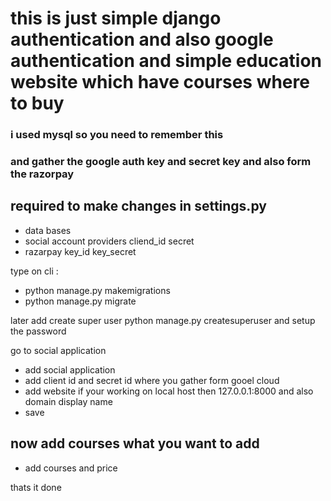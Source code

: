 # this is just simple django authentication and also google authentication and simple education website which have courses where to buy 

### i used mysql so you need to remember this 
### and gather the google auth key and secret key and also form the razorpay

## required to make changes in settings.py 
+ data bases 
+ social account providers 
    cliend_id 
    secret
+ razarpay
    key_id
    key_secret

type on cli : 
+ python manage.py makemigrations
+ python manage.py migrate


later add create super user 
python manage.py createsuperuser
and setup the password

go to social application 
+ add  social application 
+ add client id and secret id where you gather form gooel cloud 
+ add website if your working on local host then 127.0.0.1:8000 and also domain display name 
+ save 

## now add courses what you want to add
+ add courses and price 

thats it done